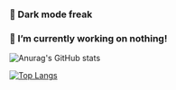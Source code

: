 ### 💫 Dark mode freak
### 🔭 I’m currently working on nothing!
<!--
**Blunf/Blunf** is a ✨ _special_ ✨ repository because its `README.md` (this file) appears on your GitHub profile.

Here are some ideas to get you started:

### 🔭 I’m currently working on ...
- 🌱 I’m currently learning ...
- 👯 I’m looking to collaborate on ...
- 🤔 I’m looking for help with ...
- 💬 Ask me about ...
- 📫 How to reach me: ...
- 😄 Pronouns: ...
- ⚡ Fun fact: ...
-->
![Anurag's GitHub stats](https://github-readme-stats.vercel.app/api?username=Blunf&show_icons=true&theme=apprentice)

[![Top Langs](https://github-readme-stats.vercel.app/api/top-langs/?username=Blunf&layout=compact&langs_count=4&theme=apprentice)](https://github.com/anuraghazra/github-readme-stats)

